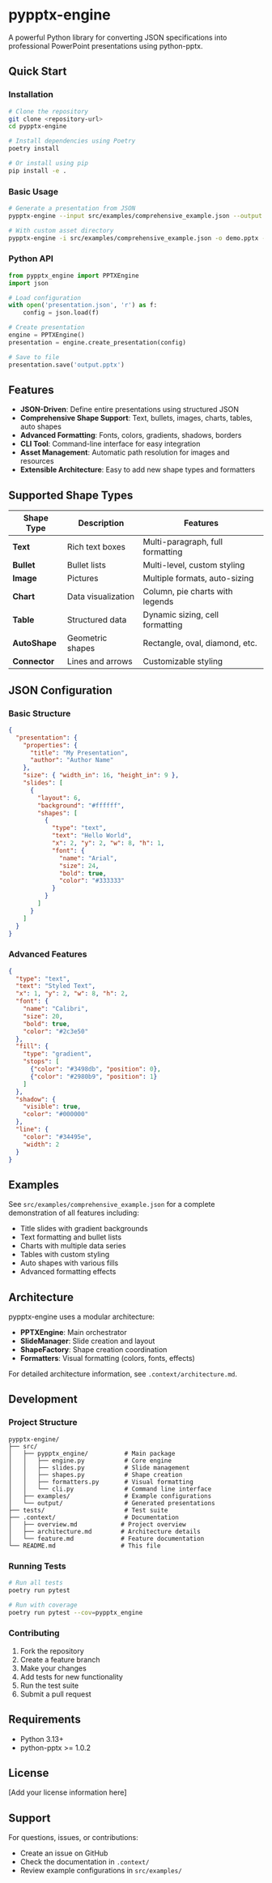 # pypptx-engine

A powerful Python library for converting JSON specifications into professional PowerPoint presentations using python-pptx.

## Quick Start

### Installation

```bash
# Clone the repository
git clone <repository-url>
cd pypptx-engine

# Install dependencies using Poetry
poetry install

# Or install using pip
pip install -e .
```

### Basic Usage

```bash
# Generate a presentation from JSON
pypptx-engine --input src/examples/comprehensive_example.json --output src/output/demo.pptx

# With custom asset directory
pypptx-engine -i src/examples/comprehensive_example.json -o demo.pptx --assets-base ./assets/
```

### Python API

```python
from pypptx_engine import PPTXEngine
import json

# Load configuration
with open('presentation.json', 'r') as f:
    config = json.load(f)

# Create presentation
engine = PPTXEngine()
presentation = engine.create_presentation(config)

# Save to file
presentation.save('output.pptx')
```

## Features

- **JSON-Driven**: Define entire presentations using structured JSON
- **Comprehensive Shape Support**: Text, bullets, images, charts, tables, auto shapes
- **Advanced Formatting**: Fonts, colors, gradients, shadows, borders
- **CLI Tool**: Command-line interface for easy integration
- **Asset Management**: Automatic path resolution for images and resources
- **Extensible Architecture**: Easy to add new shape types and formatters

## Supported Shape Types

| Shape Type | Description | Features |
|------------|-------------|----------|
| **Text** | Rich text boxes | Multi-paragraph, full formatting |
| **Bullet** | Bullet lists | Multi-level, custom styling |
| **Image** | Pictures | Multiple formats, auto-sizing |
| **Chart** | Data visualization | Column, pie charts with legends |
| **Table** | Structured data | Dynamic sizing, cell formatting |
| **AutoShape** | Geometric shapes | Rectangle, oval, diamond, etc. |
| **Connector** | Lines and arrows | Customizable styling |

## JSON Configuration

### Basic Structure

```json
{
  "presentation": {
    "properties": {
      "title": "My Presentation",
      "author": "Author Name"
    },
    "size": { "width_in": 16, "height_in": 9 },
    "slides": [
      {
        "layout": 6,
        "background": "#ffffff",
        "shapes": [
          {
            "type": "text",
            "text": "Hello World",
            "x": 2, "y": 2, "w": 8, "h": 1,
            "font": {
              "name": "Arial",
              "size": 24,
              "bold": true,
              "color": "#333333"
            }
          }
        ]
      }
    ]
  }
}
```

### Advanced Features

```json
{
  "type": "text",
  "text": "Styled Text",
  "x": 1, "y": 2, "w": 8, "h": 2,
  "font": {
    "name": "Calibri",
    "size": 20,
    "bold": true,
    "color": "#2c3e50"
  },
  "fill": {
    "type": "gradient",
    "stops": [
      {"color": "#3498db", "position": 0},
      {"color": "#2980b9", "position": 1}
    ]
  },
  "shadow": {
    "visible": true,
    "color": "#000000"
  },
  "line": {
    "color": "#34495e",
    "width": 2
  }
}
```

## Examples

See `src/examples/comprehensive_example.json` for a complete demonstration of all features including:

- Title slides with gradient backgrounds
- Text formatting and bullet lists
- Charts with multiple data series
- Tables with custom styling
- Auto shapes with various fills
- Advanced formatting effects

## Architecture

pypptx-engine uses a modular architecture:

- **PPTXEngine**: Main orchestrator
- **SlideManager**: Slide creation and layout
- **ShapeFactory**: Shape creation coordination
- **Formatters**: Visual formatting (colors, fonts, effects)

For detailed architecture information, see `.context/architecture.md`.

## Development

### Project Structure

```
pypptx-engine/
├── src/
│   ├── pypptx_engine/          # Main package
│   │   ├── engine.py           # Core engine
│   │   ├── slides.py           # Slide management
│   │   ├── shapes.py           # Shape creation
│   │   ├── formatters.py       # Visual formatting
│   │   └── cli.py              # Command line interface
│   ├── examples/               # Example configurations
│   └── output/                 # Generated presentations
├── tests/                      # Test suite
├── .context/                   # Documentation
│   ├── overview.md            # Project overview
│   ├── architecture.md        # Architecture details
│   └── feature.md             # Feature documentation
└── README.md                  # This file
```

### Running Tests

```bash
# Run all tests
poetry run pytest

# Run with coverage
poetry run pytest --cov=pypptx_engine
```

### Contributing

1. Fork the repository
2. Create a feature branch
3. Make your changes
4. Add tests for new functionality
5. Run the test suite
6. Submit a pull request

## Requirements

- Python 3.13+
- python-pptx >= 1.0.2

## License

[Add your license information here]

## Support

For questions, issues, or contributions:
- Create an issue on GitHub
- Check the documentation in `.context/`
- Review example configurations in `src/examples/`